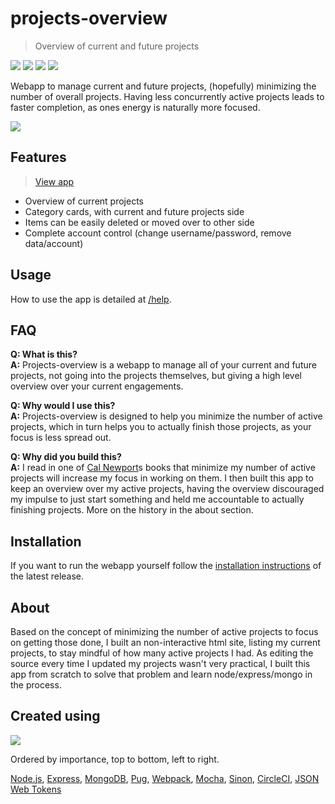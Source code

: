 # projects-overview

> Overview of current and future projects

[![](https://circleci.com/gh/jneidel/projects-overview/tree/master.svg?style=shield&circle-token=98937429df5bf860a055272d7ded46b7c583503e)](https://circleci.com/gh/jneidel/projects-overview)
[![](https://img.shields.io/badge/version-v0.3-blue.svg)](https://github.com/jneidel/projects-overview/releases)
[![](https://img.shields.io/badge/license-MIT-green.svg)](https://github.com/jneidel/projects-overview/blob/master/licence)
[![](https://img.shields.io/badge/currently-under%20development-brightgreen.svg)](https://github.com/jneidel/projects-overview)

Webapp to manage current and future projects, (hopefully) minimizing the number of overall projects. Having less concurrently active projects leads to faster completion, as ones energy is naturally more focused.

![](https://i.imgur.com/Wzjp8np.png)

## Features

> [View app](https://po.jneidel.com)

- Overview of current projects
- Category cards, with current and future projects side
- Items can be easily deleted or moved over to other side
- Complete account control (change username/password, remove data/account)

## Usage

How to use the app is detailed at [/help](https://po.jneidel.com/help).

## FAQ

**Q: What is this?**<br>
**A:** Projects-overview is a webapp to manage all of your current and future projects, not going into the projects themselves, but giving a high level overview over your current engagements.

**Q: Why would I use this?**<br>
**A:** Projects-overview is designed to help you minimize the number of active projects, which in turn helps you to actually finish those projects, as your focus is less spread out.

**Q: Why did you build this?**<br>
**A:** I read in one of [Cal Newport](http://calnewport.com/)s books that minimize my number of active projects will increase my focus in working on them. I then built this app to keep an overview over my active projects, having the overview discouraged my impulse to just start something and held me accountable to actually finishing projects. More on the history in the about section.

## Installation

If you want to run the webapp yourself follow the [installation instructions](https://github.com/jneidel/projects-overview/blob/latest/README.md) of the latest release.

## About

Based on the concept of minimizing the number of active projects to focus on getting those done, I built an non-interactive html site, listing my current projects, to stay mindful of how many active projects I had.
As editing the source every time I updated my projects wasn't very practical, I built this app from scratch to solve that problem and learn node/express/mongo in the process.

## Created using

![](https://i.imgur.com/52HU8Ua.png)

Ordered by importance, top to bottom, left to right.

[Node.js](https://nodejs.org/en/), [Express](https://expressjs.com/), [MongoDB](https://www.mongodb.com/), [Pug](https://pugjs.org/), [Webpack](https://webpack.js.org/), [Mocha](https://mochajs.org/), [Sinon](http://sinonjs.org/), [CircleCI](https://circleci.com/), [JSON Web Tokens](https://jwt.io/)
